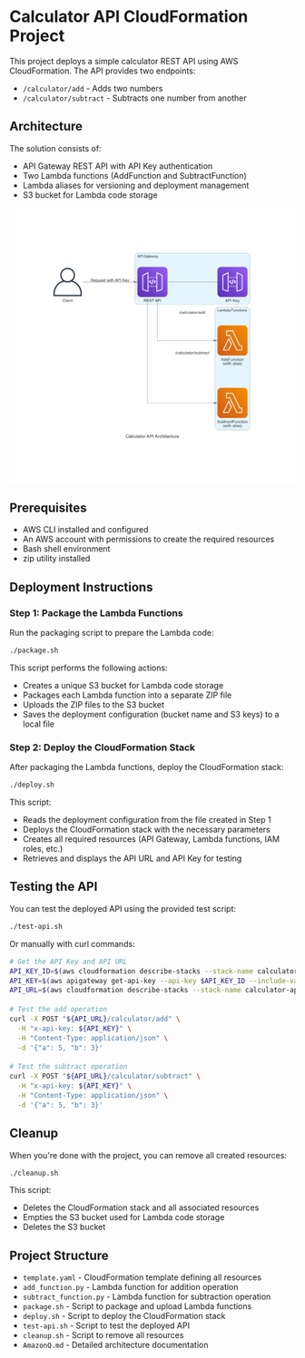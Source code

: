 # Calculator API CloudFormation Project

This project deploys a simple calculator REST API using AWS CloudFormation. The API provides two endpoints:
- `/calculator/add` - Adds two numbers
- `/calculator/subtract` - Subtracts one number from another

## Architecture

The solution consists of:
- API Gateway REST API with API Key authentication
- Two Lambda functions (AddFunction and SubtractFunction)
- Lambda aliases for versioning and deployment management
- S3 bucket for Lambda code storage

![Architecture Diagram](./generated-diagrams/calculator-api-architecture.png.png)

## Prerequisites

- AWS CLI installed and configured
- An AWS account with permissions to create the required resources
- Bash shell environment
- zip utility installed

## Deployment Instructions

### Step 1: Package the Lambda Functions

Run the packaging script to prepare the Lambda code:

```bash
./package.sh
```

This script performs the following actions:
- Creates a unique S3 bucket for Lambda code storage
- Packages each Lambda function into a separate ZIP file
- Uploads the ZIP files to the S3 bucket
- Saves the deployment configuration (bucket name and S3 keys) to a local file

### Step 2: Deploy the CloudFormation Stack

After packaging the Lambda functions, deploy the CloudFormation stack:

```bash
./deploy.sh
```

This script:
- Reads the deployment configuration from the file created in Step 1
- Deploys the CloudFormation stack with the necessary parameters
- Creates all required resources (API Gateway, Lambda functions, IAM roles, etc.)
- Retrieves and displays the API URL and API Key for testing

## Testing the API

You can test the deployed API using the provided test script:

```bash
./test-api.sh
```

Or manually with curl commands:

```bash
# Get the API Key and API URL
API_KEY_ID=$(aws cloudformation describe-stacks --stack-name calculator-api --query "Stacks[0].Outputs[?OutputKey=='ApiKeyId'].OutputValue" --output text)
API_KEY=$(aws apigateway get-api-key --api-key $API_KEY_ID --include-value --query "value" --output text)
API_URL=$(aws cloudformation describe-stacks --stack-name calculator-api --query "Stacks[0].Outputs[?OutputKey=='ApiUrl'].OutputValue" --output text)

# Test the add operation
curl -X POST "${API_URL}/calculator/add" \
  -H "x-api-key: ${API_KEY}" \
  -H "Content-Type: application/json" \
  -d '{"a": 5, "b": 3}'

# Test the subtract operation
curl -X POST "${API_URL}/calculator/subtract" \
  -H "x-api-key: ${API_KEY}" \
  -H "Content-Type: application/json" \
  -d '{"a": 5, "b": 3}'
```

## Cleanup

When you're done with the project, you can remove all created resources:

```bash
./cleanup.sh
```

This script:
- Deletes the CloudFormation stack and all associated resources
- Empties the S3 bucket used for Lambda code storage
- Deletes the S3 bucket

## Project Structure

- `template.yaml` - CloudFormation template defining all resources
- `add_function.py` - Lambda function for addition operation
- `subtract_function.py` - Lambda function for subtraction operation
- `package.sh` - Script to package and upload Lambda functions
- `deploy.sh` - Script to deploy the CloudFormation stack
- `test-api.sh` - Script to test the deployed API
- `cleanup.sh` - Script to remove all resources
- `AmazonQ.md` - Detailed architecture documentation
